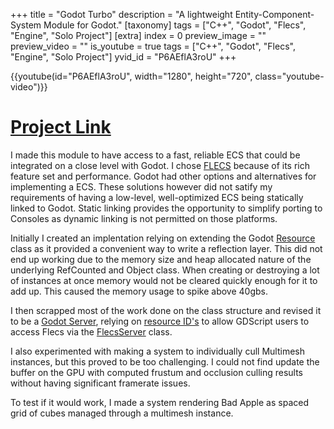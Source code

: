 +++
title = "Godot Turbo"
description = "A lightweight Entity-Component-System Module for Godot."
[taxonomy]
tags = ["C++", "Godot", "Flecs", "Engine", "Solo Project"]
[extra]
index = 0
preview_image = ""
preview_video = ""
is_youtube = true
tags = ["C++", "Godot", "Flecs", "Engine", "Solo Project"]
yvid_id = "P6AEflA3roU"
+++



{{youtube(id="P6AEflA3roU", width="1280", height="720", class="youtube-video")}}


# [Project Link](https://github.com/callmefloof/godot-turbo)


I made this module to have access to a fast, reliable ECS that could be integrated on a close level with Godot. I chose [FLECS](https://github.com/SanderMertens/flecs) because of its rich feature set and performance. Godot had other options and alternatives for implementing a ECS. These solutions however did not satify my requirements of having a low-level, well-optimized ECS being statically linked to Godot. Static linking provides the opportunity to simplify porting to Consoles as dynamic linking is not permitted on those platforms.

Initially I created an implentation relying on extending the Godot [Resource](https://docs.godotengine.org/en/stable/classes/class_resource.html) class as it provided a convenient way to write a reflection layer. This did not end up working due to the memory size and heap allocated nature of the underlying RefCounted and Object class. When creating or destroying a lot of instances at once memory would not be cleared quickly enough for it to add up. This caused the memory usage to spike above 40gbs.


I then scrapped most of the work done on the class structure and revised it to be a [Godot Server](https://docs.godotengine.org/en/stable/engine_details/architecture/custom_godot_servers.html), relying on [resource ID's](https://docs.godotengine.org/en/stable/classes/class_rid.html) to allow GDScript users to access Flecs via the [FlecsServer](https://github.com/callmefloof/godot-turbo/blob/main/ecs/flecs_types/flecs_server.h) class.

I also experimented with making a system to individually cull Multimesh instances, but this proved to be too challenging. I could not find update the buffer on the GPU with computed frustum and occlusion culling results without having significant framerate issues.

To test if it would work, I made a system rendering Bad Apple as spaced grid of cubes managed through a multimesh instance.


